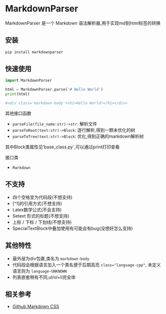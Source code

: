 # MarkdownParser

MarkdownParser 是一个 Markdown 语法解析器,用于实现md到html标签的转换

## 安装

```bash
pip install markdownparser
```

## 快速使用

```python
import MarkdownParser

html = MarkdownParser.parse('# Hello World')
print(html)

#<div class='markdown-body'><h1>Hello World!</h1></div>
```

其他接口函数

- `parseFile(file_name:str)->str`: 解析文件
- `parseToRoot(text:str)->Block`: 逐行解析,得到一颗未优化的树
- `parseToTree(text:str)->Block`: 优化,得到正确的markdown解析树

其中Block类属性见'base_class.py`,可以通过print打印查看

接口类

- `Markdown`

## 不支持

- 四个空格变为代码段(不想支持)
- [^1]的引用方式(不想支持)
- Latex数学公式(不会支持)
- Setext 形式的标题(不想支持)
- 上标 / 下标 / 下划线(不想支持)
- SpecialTextBlock中叠加使用有可能会有bug(没想好怎么支持)

## 其他特性

- 最外层为div包裹,类名为 `markdown-body`
- 代码段会根据语言加入一个类名便于后期高亮 `class="language-cpp"`, 未定义语言则为 `language-UNKNOWN`
- 列表嵌套稍有不同,ul/ol+li完全体

## 相关参考

- [Github Markdown CSS](https://cdn.jsdelivr.net/npm/github-markdown-css@4.0.0/github-markdown.css)